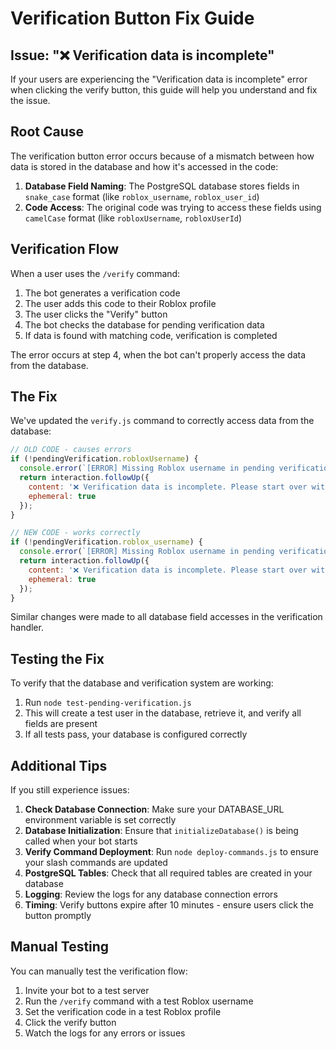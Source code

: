 # Verification Button Fix Guide

## Issue: "❌ Verification data is incomplete"

If your users are experiencing the "Verification data is incomplete" error when clicking the verify button, this guide will help you understand and fix the issue.

## Root Cause

The verification button error occurs because of a mismatch between how data is stored in the database and how it's accessed in the code:

1. **Database Field Naming**: The PostgreSQL database stores fields in `snake_case` format (like `roblox_username`, `roblox_user_id`)
2. **Code Access**: The original code was trying to access these fields using `camelCase` format (like `robloxUsername`, `robloxUserId`)

## Verification Flow

When a user uses the `/verify` command:

1. The bot generates a verification code
2. The user adds this code to their Roblox profile
3. The user clicks the "Verify" button
4. The bot checks the database for pending verification data
5. If data is found with matching code, verification is completed

The error occurs at step 4, when the bot can't properly access the data from the database.

## The Fix

We've updated the `verify.js` command to correctly access data from the database:

```javascript
// OLD CODE - causes errors
if (!pendingVerification.robloxUsername) {
  console.error(`[ERROR] Missing Roblox username in pending verification for user ${userId}`);
  return interaction.followUp({ 
    content: '❌ Verification data is incomplete. Please start over with /verify.', 
    ephemeral: true 
  });
}

// NEW CODE - works correctly
if (!pendingVerification.roblox_username) {
  console.error(`[ERROR] Missing Roblox username in pending verification for user ${userId}`);
  return interaction.followUp({ 
    content: '❌ Verification data is incomplete. Please start over with /verify.', 
    ephemeral: true 
  });
}
```

Similar changes were made to all database field accesses in the verification handler.

## Testing the Fix

To verify that the database and verification system are working:

1. Run `node test-pending-verification.js`
2. This will create a test user in the database, retrieve it, and verify all fields are present
3. If all tests pass, your database is configured correctly

## Additional Tips

If you still experience issues:

1. **Check Database Connection**: Make sure your DATABASE_URL environment variable is set correctly
2. **Database Initialization**: Ensure that `initializeDatabase()` is being called when your bot starts
3. **Verify Command Deployment**: Run `node deploy-commands.js` to ensure your slash commands are updated
4. **PostgreSQL Tables**: Check that all required tables are created in your database
5. **Logging**: Review the logs for any database connection errors
6. **Timing**: Verify buttons expire after 10 minutes - ensure users click the button promptly

## Manual Testing

You can manually test the verification flow:

1. Invite your bot to a test server
2. Run the `/verify` command with a test Roblox username
3. Set the verification code in a test Roblox profile
4. Click the verify button
5. Watch the logs for any errors or issues
